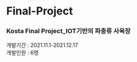 # Final-Project
### Kosta Final Project_IOT기반의 파충류 사육장   
개발기간 : 2021.11.1-2021.12.17   
개발인원 : 6명 

